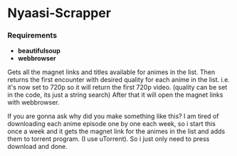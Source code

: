 # Nyaasi-Scrapper

### Requirements
* **beautifulsoup**
* **webbrowser**



Gets all the magnet links and titles available for animes in the list.
Then returns the first encounter with desired quality for each anime in the list. i.e. it's now set to 720p so it will return the first 720p video. (quality can be set in the code, its just a string search)
After that it will open the magnet links with webbrowser.

If you are gonna ask why did you make something like this?
I am tired of downloading each anime episode one by one each week, so i start this once a week and it gets the magnet link for the animes in the list and adds them to torrent program. (I use uTorrent). So i just only need to press download and done.

